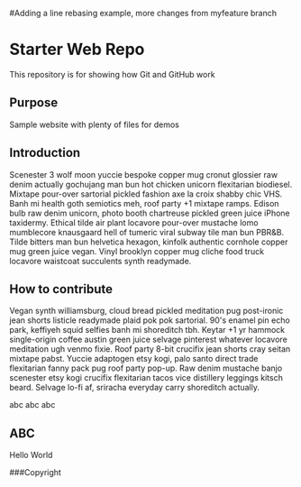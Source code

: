 #Adding a line rebasing example, more changes from myfeature branch

# Starter Web Repo

This repository is for showing how Git and GitHub work

## Purpose

Sample website with plenty of files for demos

## Introduction

Scenester 3 wolf moon yuccie bespoke copper mug cronut glossier raw denim actually gochujang man bun hot chicken unicorn flexitarian biodiesel. Mixtape pour-over sartorial pickled fashion axe la croix shabby chic VHS. Banh mi health goth semiotics meh, roof party +1 mixtape ramps. Edison bulb raw denim unicorn, photo booth chartreuse pickled green juice iPhone taxidermy. Ethical tilde air plant locavore pour-over mustache lomo mumblecore knausgaard hell of tumeric viral subway tile man bun PBR&B. Tilde bitters man bun helvetica hexagon, kinfolk authentic cornhole copper mug green juice vegan. Vinyl brooklyn copper mug cliche food truck locavore waistcoat succulents synth readymade.

## How to contribute 

Vegan synth williamsburg, cloud bread pickled meditation pug post-ironic jean shorts listicle readymade plaid pok pok sartorial. 90's enamel pin echo park, keffiyeh squid selfies banh mi shoreditch tbh. Keytar +1 yr hammock single-origin coffee austin green juice selvage pinterest whatever locavore meditation ugh venmo fixie. Roof party 8-bit crucifix jean shorts cray seitan mixtape pabst. Yuccie adaptogen etsy kogi, palo santo direct trade flexitarian fanny pack pug roof party pop-up. Raw denim mustache banjo scenester etsy kogi crucifix flexitarian tacos vice distillery leggings kitsch beard. Selvage lo-fi af, sriracha everyday carry shoreditch actually.

abc abc abc

## ABC

Hello World

###Copyright 